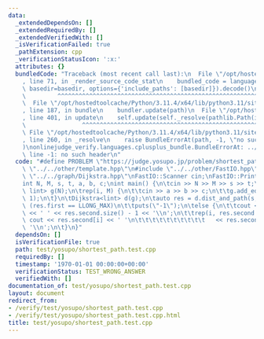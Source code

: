 ```yaml
---
data:
  _extendedDependsOn: []
  _extendedRequiredBy: []
  _extendedVerifiedWith: []
  _isVerificationFailed: true
  _pathExtension: cpp
  _verificationStatusIcon: ':x:'
  attributes: {}
  bundledCode: "Traceback (most recent call last):\n  File \"/opt/hostedtoolcache/Python/3.11.4/x64/lib/python3.11/site-packages/onlinejudge_verify/documentation/build.py\"\
    , line 71, in _render_source_code_stat\n    bundled_code = language.bundle(stat.path,\
    \ basedir=basedir, options={'include_paths': [basedir]}).decode()\n          \
    \         ^^^^^^^^^^^^^^^^^^^^^^^^^^^^^^^^^^^^^^^^^^^^^^^^^^^^^^^^^^^^^^^^^^^^^^^^^^^^^^^^^\n\
    \  File \"/opt/hostedtoolcache/Python/3.11.4/x64/lib/python3.11/site-packages/onlinejudge_verify/languages/cplusplus.py\"\
    , line 187, in bundle\n    bundler.update(path)\n  File \"/opt/hostedtoolcache/Python/3.11.4/x64/lib/python3.11/site-packages/onlinejudge_verify/languages/cplusplus_bundle.py\"\
    , line 401, in update\n    self.update(self._resolve(pathlib.Path(included), included_from=path))\n\
    \                ^^^^^^^^^^^^^^^^^^^^^^^^^^^^^^^^^^^^^^^^^^^^^^^^^^^^^^^^^\n \
    \ File \"/opt/hostedtoolcache/Python/3.11.4/x64/lib/python3.11/site-packages/onlinejudge_verify/languages/cplusplus_bundle.py\"\
    , line 260, in _resolve\n    raise BundleErrorAt(path, -1, \"no such header\"\
    )\nonlinejudge_verify.languages.cplusplus_bundle.BundleErrorAt: ../../other/template.hpp:\
    \ line -1: no such header\n"
  code: "#define PROBLEM \"https://judge.yosupo.jp/problem/shortest_path\"\n#include\
    \ \"../../other/template.hpp\"\n#include \"../../other/FastIO.hpp\"\n#include\
    \ \"../../graph/Dijkstra.hpp\"\nFastIO::Scanner cin;\nFastIO::Printer cout;\n\
    int N, M, s, t, a, b, c;\nint main() {\n\tcin >> N >> M >> s >> t;\n\tGraph<true,\
    \ lint> g(N);\n\trep(i, M) {\n\t\tcin >> a >> b >> c;\n\t\tg.add_edge(a, b, c,\
    \ 1);\n\t}\n\tDijkstra<lint> d(g);\n\tauto res = d.dist_and_path(s, t);\n\tif\
    \ (res.first == LLONG_MAX)\n\t\tputs(\"-1\");\n\telse {\n\t\tcout << res.first\
    \ << ' ' << res.second.size() - 1 << '\\n';\n\t\trep(i, res.second.size() - 1)\
    \ cout << res.second[i] << ' '\n\t\t\t\t\t\t\t\t\t\t   << res.second[i + 1] <<\
    \ '\\n';\n\t}\n}"
  dependsOn: []
  isVerificationFile: true
  path: test/yosupo/shortest_path.test.cpp
  requiredBy: []
  timestamp: '1970-01-01 00:00:00+00:00'
  verificationStatus: TEST_WRONG_ANSWER
  verifiedWith: []
documentation_of: test/yosupo/shortest_path.test.cpp
layout: document
redirect_from:
- /verify/test/yosupo/shortest_path.test.cpp
- /verify/test/yosupo/shortest_path.test.cpp.html
title: test/yosupo/shortest_path.test.cpp
---
```

